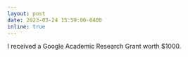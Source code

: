 ```yaml
---
layout: post
date: 2023-03-24 15:59:00-0400
inline: true
---
```


I received a Google Academic Research Grant worth $1000.